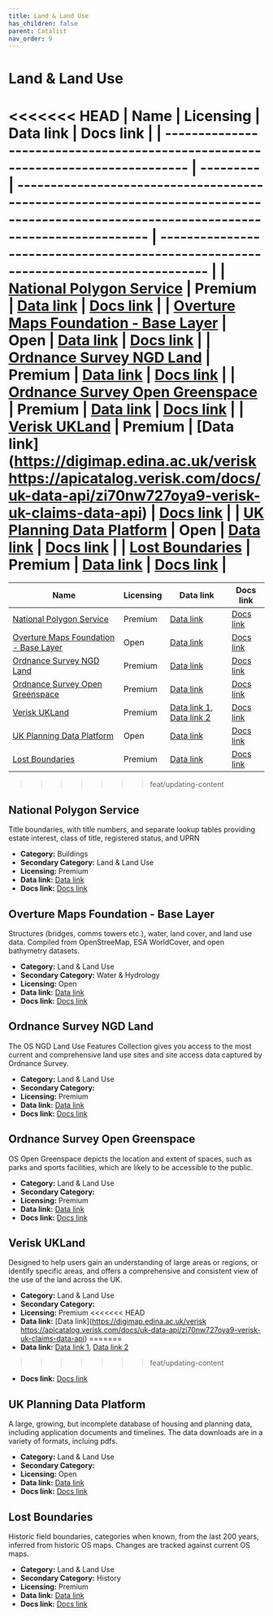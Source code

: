 ```yaml
---
title: Land & Land Use
has_children: false
parent: Catalist
nav_order: 9
---
```


# Land & Land Use

<<<<<<< HEAD
| Name                                                                            | Licensing | Data link                                                                                                                              | Docs link                                                                           |
| ------------------------------------------------------------------------------- | --------- | -------------------------------------------------------------------------------------------------------------------------------------- | ----------------------------------------------------------------------------------- |
| [National Polygon Service](#national-polygon-service)                           | Premium   | [Data link](https://use-land-property-data.service.gov.uk/datasets/nps)                                                                | [Docs link](https://use-land-property-data.service.gov.uk/datasets/nps/tech-spec/1) |
| [Overture Maps Foundation - Base Layer](#overture-maps-foundation---base-layer) | Open      | [Data link](https://docs.overturemaps.org/getting-data/)                                                                               | [Docs link](https://docs.overturemaps.org/guides/base/)                             |
| [Ordnance Survey NGD Land](#ordnance-survey-ngd-land)                           | Premium   | [Data link](https://osdatahub.os.uk/)                                                                                                  | [Docs link](https://docs.os.uk/osngd/data-structure/land)                           |
| [Ordnance Survey Open Greenspace](#ordnance-survey-open-greenspace)             | Premium   | [Data link](https://osdatahub.os.uk/downloads/open/)                                                                                   | [Docs link]()                                                                       |
| [Verisk UKLand](#verisk-ukland)                                                 | Premium   | [Data link](https://digimap.edina.ac.uk/verisk
https://apicatalog.verisk.com/docs/uk-data-api/zi70nw727oya9-verisk-uk-claims-data-api) | [Docs link](https://www.verisk.com/en-gb/products/ukland/)                          |
| [UK Planning Data Platform](#uk-planning-data-platform)                         | Open      | [Data link](https://www.planning.data.gov.uk/dataset/)                                                                                 | [Docs link](https://www.planning.data.gov.uk/docs)                                  |
| [Lost Boundaries](#lost-boundaries)                                             | Premium   | [Data link](https://www.archai.io/contact)                                                                                             | [Docs link](https://www.archai.io/historicfieldboundaries)                          |
=======
| Name                                                                            | Licensing | Data link                                                                                                                                                | Docs link                                                                           |
| ------------------------------------------------------------------------------- | --------- | -------------------------------------------------------------------------------------------------------------------------------------------------------- | ----------------------------------------------------------------------------------- |
| [National Polygon Service](#national-polygon-service)                           | Premium   | [Data link](https://use-land-property-data.service.gov.uk/datasets/nps)                                                                                  | [Docs link](https://use-land-property-data.service.gov.uk/datasets/nps/tech-spec/1) |
| [Overture Maps Foundation - Base Layer](#overture-maps-foundation---base-layer) | Open      | [Data link](https://docs.overturemaps.org/getting-data/)                                                                                                 | [Docs link](https://docs.overturemaps.org/guides/base/)                             |
| [Ordnance Survey NGD Land](#ordnance-survey-ngd-land)                           | Premium   | [Data link](https://osdatahub.os.uk/)                                                                                                                    | [Docs link](https://docs.os.uk/osngd/data-structure/land)                           |
| [Ordnance Survey Open Greenspace](#ordnance-survey-open-greenspace)             | Premium   | [Data link](https://osdatahub.os.uk/downloads/open/)                                                                                                     | [Docs link]()                                                                       |
| [Verisk UKLand](#verisk-ukland)                                                 | Premium   | [Data link 1](https://digimap.edina.ac.uk/verisk), [Data link 2](https://apicatalog.verisk.com/docs/uk-data-api/zi70nw727oya9-verisk-uk-claims-data-api) | [Docs link](https://www.verisk.com/en-gb/products/ukland/)                          |
| [UK Planning Data Platform](#uk-planning-data-platform)                         | Open      | [Data link](https://www.planning.data.gov.uk/dataset/)                                                                                                   | [Docs link](https://www.planning.data.gov.uk/docs)                                  |
| [Lost Boundaries](#lost-boundaries)                                             | Premium   | [Data link](https://www.archai.io/contact)                                                                                                               | [Docs link](https://www.archai.io/historicfieldboundaries)                          |
>>>>>>> feat/updating-content

## National Polygon Service

Title boundaries, with title numbers, and separate lookup tables providing estate interest, class of title, registered status, and UPRN

- **Category:** Buildings
- **Secondary Category:** Land & Land Use
- **Licensing:** Premium
- **Data link:** [Data link](https://use-land-property-data.service.gov.uk/datasets/nps)
- **Docs link:** [Docs link](https://use-land-property-data.service.gov.uk/datasets/nps/tech-spec/1)



## Overture Maps Foundation - Base Layer

Structures (bridges, comms towers etc.), water, land cover, and land use data. Compiled from OpenStreeMap, ESA WorldCover, and open bathymetry datasets.

- **Category:** Land & Land Use
- **Secondary Category:** Water & Hydrology
- **Licensing:** Open
- **Data link:** [Data link](https://docs.overturemaps.org/getting-data/)
- **Docs link:** [Docs link](https://docs.overturemaps.org/guides/base/)



## Ordnance Survey NGD Land

The OS NGD Land Use Features Collection gives you access to the most current and comprehensive land use sites and site access data captured by Ordnance Survey.

- **Category:** Land & Land Use
- **Secondary Category:** 
- **Licensing:** Premium
- **Data link:** [Data link](https://osdatahub.os.uk/)
- **Docs link:** [Docs link](https://docs.os.uk/osngd/data-structure/land)



## Ordnance Survey Open Greenspace

OS Open Greenspace depicts the location and extent of spaces, such as parks and sports facilities, which are likely to be accessible to the public.

- **Category:** Land & Land Use
- **Secondary Category:** 
- **Licensing:** Premium
- **Data link:** [Data link](https://osdatahub.os.uk/downloads/open/)
- **Docs link:** [Docs link]()



## Verisk UKLand

Designed to help users gain an understanding of large areas or regions, or identify specific areas, and offers a comprehensive and consistent view of the use of the land across the UK.

- **Category:** Land & Land Use
- **Secondary Category:** 
- **Licensing:** Premium
<<<<<<< HEAD
- **Data link:** [Data link](https://digimap.edina.ac.uk/verisk
https://apicatalog.verisk.com/docs/uk-data-api/zi70nw727oya9-verisk-uk-claims-data-api)
=======
- **Data link:** [Data link 1](https://digimap.edina.ac.uk/verisk), [Data link 2](https://apicatalog.verisk.com/docs/uk-data-api/zi70nw727oya9-verisk-uk-claims-data-api)
>>>>>>> feat/updating-content
- **Docs link:** [Docs link](https://www.verisk.com/en-gb/products/ukland/)



## UK Planning Data Platform

A large, growing, but incomplete database of housing and planning data, including application documents and timelines. The data downloads are in a variety of formats, incluing pdfs.

- **Category:** Land & Land Use
- **Secondary Category:** 
- **Licensing:** Open
- **Data link:** [Data link](https://www.planning.data.gov.uk/dataset/)
- **Docs link:** [Docs link](https://www.planning.data.gov.uk/docs)



## Lost Boundaries

Historic field boundaries, categories when known, from the last 200 years, inferred from historic OS maps. Changes are tracked against current OS maps.

- **Category:** Land & Land Use
- **Secondary Category:** History
- **Licensing:** Premium
- **Data link:** [Data link](https://www.archai.io/contact)
- **Docs link:** [Docs link](https://www.archai.io/historicfieldboundaries)
